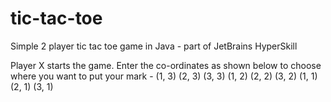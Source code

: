 # tic-tac-toe
Simple 2 player tic tac toe game in Java - part of JetBrains HyperSkill

Player X starts the game.
Enter the co-ordinates as shown below to choose where you want to put your mark -
(1, 3) (2, 3) (3, 3)
(1, 2) (2, 2) (3, 2)
(1, 1) (2, 1) (3, 1)
